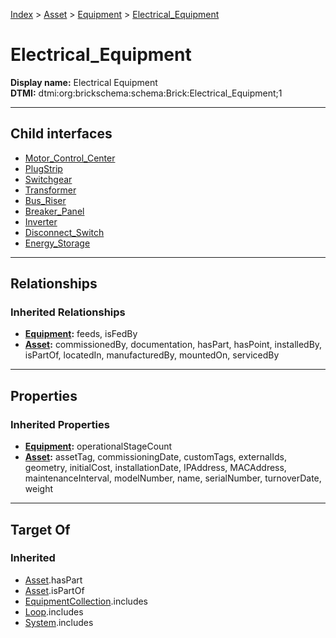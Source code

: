 [Index](../../../index.md) > [Asset](../../Asset.md) > [Equipment](../Equipment.md) > [Electrical_Equipment](#)
# Electrical_Equipment

**Display name:** Electrical Equipment<br />
**DTMI:** dtmi:org:brickschema:schema:Brick:Electrical_Equipment;1

---

## Child interfaces
* [Motor_Control_Center](Motor_Control_Center.md)
* [PlugStrip](PlugStrip.md)
* [Switchgear](Switchgear.md)
* [Transformer](Transformer.md)
* [Bus_Riser](Bus_Riser.md)
* [Breaker_Panel](Breaker_Panel.md)
* [Inverter](Inverter.md)
* [Disconnect_Switch](Disconnect_Switch.md)
* [Energy_Storage](Energy_Storage/Energy_Storage.md)

---

## Relationships

### Inherited Relationships
* **[Equipment](../Equipment.md):** feeds, isFedBy
* **[Asset](../../Asset.md):** commissionedBy, documentation, hasPart, hasPoint, installedBy, isPartOf, locatedIn, manufacturedBy, mountedOn, servicedBy

---

## Properties

### Inherited Properties
* **[Equipment](../Equipment.md):** operationalStageCount
* **[Asset](../../Asset.md):** assetTag, commissioningDate, customTags, externalIds, geometry, initialCost, installationDate, IPAddress, MACAddress, maintenanceInterval, modelNumber, name, serialNumber, turnoverDate, weight

---

## Target Of
### Inherited
* [Asset](../../Asset.md).hasPart
* [Asset](../../Asset.md).isPartOf
* [EquipmentCollection](../../../Collection/EquipmentCollection.md).includes
* [Loop](../../../Collection/Loop/Loop.md).includes
* [System](../../../Collection/System/System.md).includes
